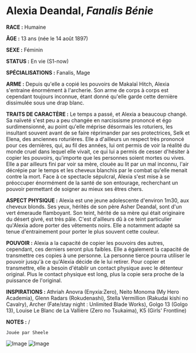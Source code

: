 # Alexia Deandal, *Fanalis Bénie*

**RACE :** Humaine

**ÂGE :** 13 ans (née le 14 août 1897)

**SEXE :** Féminin

**STATUS :** En vie (S1-now)

**SPÉCIALISATIONS :** Fanalis, Mage

**ARME :** Depuis qu'elle a copié les pouvoirs de Makalaï Hitch, Alexia s'entraine énormément à l'archerie. Son arme de corps à corps est cependant toujours inconnue, étant donné qu'elle garde cette dernière dissimulée sous une drap blanc.

**TRAITS DE CARACTÈRE :** Le temps a passé, et Alexia a beaucoup changé. Sa naïveté s'est peu a peu changée en narcissisme prononcé et égo surdimensionné, au point qu'elle méprise désormais les roturiers, les insultant souvent avant de se faire réprimander par ses protectrices, Selk et Elena, des anciennes roturières. Elle a d'ailleurs un respect très prononcé pour ces dernières, qui, au fil des années, lui ont permis de voir la réalité du monde cruel dans lequel elle vivait, ce qui lui a permis de cesser d'hésiter à copier les pouvoirs, qu'importe que les personnes soient mortes ou vives. Elle a par ailleurs fini par voir sa mère, clouée au lit par un mal inconnu, l'air décrépie par le temps et les cheveux blanchis par le combat qu'elle menait contre la mort. Face à ce spectacle sépulcral, Alexia s'est mise à se préoccuper énormément de la santé de son entourage, recherchant un pouvoir permettant de soigner au mieux ses êtres chers.

**ASPECT PHYSIQUE :** Alexia est une jeune adolescente d'environ 1m30, aux cheveux blonds. Ses yeux, hérités de son père Asher Deandal, sont d'un vert émeraude flamboyant. Son teint, hérité de sa mère qui était originaire du désert givré, est très pâle. C'est d'ailleurs dû à ce teint particulier qu'Alexia adore porter des vêtements noirs. Elle a notamment adapté sa tenue d'entrainement pour porter le plus souvent cette couleur.

**POUVOIR :** Alexia a la capacité de copier les pouvoirs des autres, cependant, ces derniers seront plus faibles. Elle a également la capacité de transmettre ces copies à une personne. La personne tierce pourra utiliser le pouvoir jusqu'à ce qu'Alexia décide de le lui retirer.
Pour copier et transmettre, elle a besoin d'établir un contact physique avec le détenteur original. Plus le contact physique est long, plus la copie sera proche de la puissance de l'original.

**INSPIRATIONS :** Athriah Anovra (Enyxia:Zero), Neito Monoma (My Hero Academia), Glenn Radars (Rokudenashi), Stella Vermillion (Rakudai kishi no Cavalry), Archer (Fate/stay night : Unlimited Blade Works), Golgo 13 (Golgo 13), Louise Le Blanc de La Vallière (Zero no Tsukaima), K5 (Girls' Frontline)

**NOTES :** /

`Jouée par Sheele`

![Image](https://data.enyxia.fr/images/characters/enyxiazero/alexia.jpg)
![Image](https://data.enyxia.fr/images/characters/enyxiazero/alexiachild.jpg)
